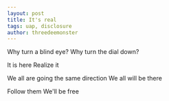 ```yaml
---
layout: post
title: It's real
tags: uap, disclosure
author: threedeemonster
---
```


Why turn a blind eye?
Why turn the dial down?

It is here
Realize it

We all are going the same direction
We all will be there

Follow them
We'll be free

